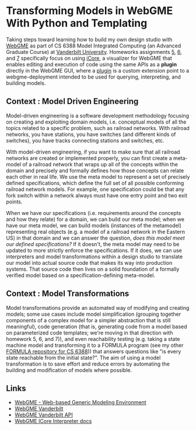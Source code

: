 # Transforming Models in WebGME With Python and Templating

Taking steps toward learning how to build my own design studio with [WebGME](https://webgme.org) as part of CS 6388 Model Integrated Computing (an Advanced Graduate Course) at [Vanderbilt University](https://vanderbilt.edu). Homeworks assignments [5](hw5/README.md), [6](hw6/README.md), and [7](hw7/README.md) specifically focus on using [iCore](https://www.npmjs.com/package/webgme-icore), a visualizer for WebGME that enables editing and execution of code using the same APIs as a **plugin** directly in the WebGME GUI, where a [plugin](https://github.com/webgme/webgme/wiki/GME-Plugins) is a custom extension point to a webgme-deployment intended to be used for querying, interpreting, and building models.

## Context : Model Driven Engineering

Model-driven engineering is a software development methodology focusing on creating and exploiting domain models, i.e. conceptual models of all the topics related to a specific problem, such as railroad networks. With railroad networks, you have stations, you have switches (and different kinds of switches), you have tracks connecting stations and switches, etc.

With model-driven engineering, if you want to make sure that all railroad networks are created or implemented properly, you can first create a meta-model of a railroad network that wraps up all of the concepts within the domain and precisely and formally defines how those concepts can relate each other in real life.
We use the meta model to represent a set of precisely defined specifications, which define the full set of all possible conforming railroad network models. For example, one specification could be that any fork switch within a network always must have one entry point and two exit points.

When we have our specifications (i.e. requirements around the concepts and how they relate) for a domain, we can build our meta model; when we have our meta model, we can build models (instances of the metamodel) representing real objects (e.g. a model of a railroad network in the Eastern US) in that domain and we can answer the question, _does this model meet our defined specifications?_ If it doesn't, the meta model may need to be updated to more strictly enforce the specifications. If it does, we can use interpreters and model transformations within a design studio to translate our model into actual source code that makes its way into production systems. That source code then lives on a solid foundation of a formally verified model based on a specification-defining meta-model.

## Context : Model Transformations

Model transformations provide an automated way of modifying and creating models; some use cases include model simplification (grouping together components of a complex model for a simpler abstraction that is still meaningful), code generation (that is, generating code from a model based on parameterized code templates; we're moving in that direction with homework 5, 6, and 7)), and even reachability testing (e.g. taking a state machine model and transforming it to a FORMULA program (see my other [FORMULA repository for CS 6388](https://github.com/austinjhunt/6388-formula))) that answers questions like "is every state reachable from the initial state?". The aim of using a model transformation is to save effort and reduce errors by automating the building and modification of models where possible.

## Links

- [WebGME - Web-based Generic Modeling Environment](https://webgme.org)
- [WebGME Vanderbilt](https://mic.isis.vanderbilt.edu/)
- [WebGME Vanderbilt API](https://mic.isis.vanderbilt.edu/api)
- [WebGME ICore Interpreter docs](https://editor.webgme.org/docs/source/Core.html)
